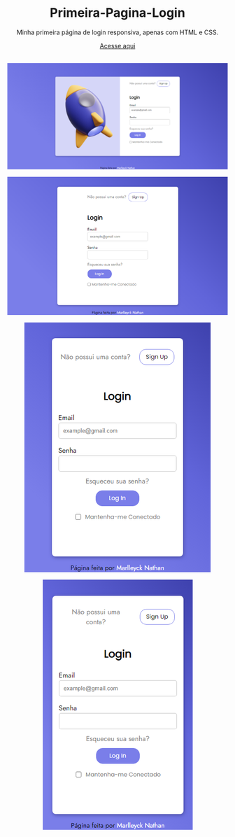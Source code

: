 <h1 align="center">Primeira-Pagina-Login</h1>


 <p align="center">Minha primeira página de login responsiva, apenas com HTML e CSS.</p>
 <p align="center"><a href="https://marlleyck.github.io/Primeira-Pagina-Login/" target="_blank">Acesse aqui</a></p>

<br>

<img src="screenshots/screenshot.png" alt="screenshot"/>
<p align="center"><img src="screenshots/screenshot-tablet.png" alt="screenshot-tablet"/></p>
<p align="center"><img src="screenshots/screenshot-mobile.png" alt="screenshot-mobile"/></p>
<p align="center"><img src="screenshots/screenshot-mobile2.png" alt="screenshot-mobile2"/></p>
